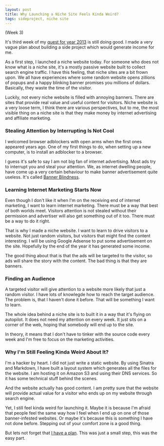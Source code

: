 ```yaml
---
layout: post
title: Why Launching a Niche Site Feels Kinda Weird?
tags: sideproject, niche site
---
```

(Week 3)

It's third week of my [quest for year 2013](/2013/01/01/in-2013-i-will-build-a-side-project-that-generates-income.html) is still doing good. I made a very vague plan about building a side project which would generate income for me.

As a first step, I launched a niche website today. For someone who does not know what is a niche site, it's a mostly passive website built to collect search engine traffic.
I have this feeling, that niche sites are a bit frown upon. We all have experiences where some random website opens zillions of popups and a happy blinking banner promises you millions of dollars. Basically, they waste the time of the visitor.

Luckily, not every niche website is filled with annoying banners. There are sites that provide real value and useful content for visitors. Niche website is a very loose term, I think there are various perspectives, but to me, the most visible thing on a niche site is that they make money by internet advertising and affiliate marketing.

### Stealing Attention by Interrupting Is Not Cool ###

I welcomed browser adblockers with open arms when the first ones appeared years ago.
One of my first things to do, when setting up a new computer, is to install an adblocker to a browser.

I guess it's safe to say I am not big fan of internet advertising.
Most ads try to interrupt you and steal your attention. We, as internet dwelling people, have come up a very certain behaviour to make banner advertisement quite useless. It's called [Banner Blindness](http://en.wikipedia.org/wiki/Banner_blindness).

### Learning Internet Marketing Starts Now ###

Even though I don't like it when I'm on the receiving end of internet marketing, I want to learn internet marketing.
There must be a way that best of both worlds meet.
Visitors attention is not stealed without their permission and advertiser will also get something out of it too. There must be a way to do it right.

That is why I made a niche website. I want to learn to drive visitors to a website.
Not just random visitors, but visitors that might find the content interesting.
I will be using Google Adsense to put some advertisement on the site. Hopefully by the end of the year it has generated some income.

The good thing about that is that the ads will be targeted to the visitor, so ads will share the story with the content. The bad thing is that they are banners.

### Finding an Audience ###

A targeted visitor will give attention to a website more likely that just a random visitor.
I have lots of knowlegde how to reach the target audience. The problem is, that I haven't done it before.
That will be something I want to learn.

The whole idea behind a niche site is to built it in a way that it's flying on autopilot.
It does not need my attention on every week. It just sits on a corner of the web, hoping that somebody will end up to the site.

In theory, it means that I don't have to tinker with the source code every week and I'm free to focus on the marketing activities.

### Why I'm Still Feeling Kinda Weird About It? ###

I'm a hacker by heart. I did not just write a static website. By using Sinatra and Markdown, I have built a layout system which generates all the files for the website. I am hosting it on Amazon S3 and using their DNS services. So it has some technical stuff behind the scenes.

And the website actually has good content. I am pretty sure that the website will provide actual value for a visitor who ends up on my website through search engine.

Yet, I still feel kinda weird for launching it. Maybe it is because I'm afraid that people feel the same way how I feel when I end up on one of those banner-infested websites.
Or maybe it's because this is something I have not done before. Stepping out of your comfort zone is a good thing.

But lets not forget that [I have a plan](http://rebelcode.net/2013/01/10/four-types-of-income-generating-web-apps.html). This was just a small step, this was the easy part.
